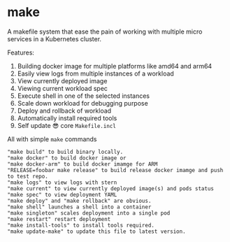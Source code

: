 # make

A makefile system that ease the pain of working with multiple micro services in a Kubernetes cluster.

Features:

1. Building docker image for multiple platforms like amd64 and arm64
1. Easily view logs from multiple instances of a workload
1. View currently deployed image
1. Viewing current workload spec
1. Execute shell in one of the selected instances
1. Scale down workload for debugging purpose
1. Deploy and rollback of workload
1. Automatically install required tools
1. Self update 😎 core `Makefile.incl`

All with simple `make` commands

    "make build" to build binary locally.
    "make docker" to build docker image or
    "make docker-arm" to build docker imamge for ARM
    "RELEASE=foobar make release" to build release docker imamge and push to test repo.
    "make logs" to view logs with stern
    "make current" to view currently deployed image(s) and pods status
    "make spec" to view deployment YAML
    "make deploy" and "make rollback" are obvious.
    "make shell" launches a shell into a container
    "make singleton" scales deployment into a single pod
    "make restart" restart deployment
    "make install-tools" to install tools required.
    "make update-make" to update this file to latest version.
